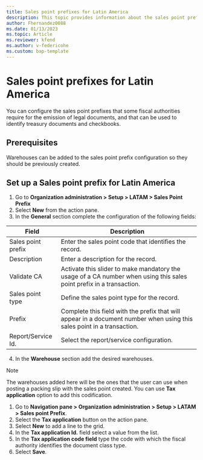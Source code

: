 ```yaml
---
title: Sales point prefixes for Latin America 
description: This topic provides information about the sales point prefix configuration for Latin America. 
author: Fhernandez0088
ms.date: 01/13/2023
ms.topic: Article
ms.reviewer: kfend
ms.author: v-federicohe 
ms.custom: bap-template
---
```

# Sales point prefixes for Latin America
You can configure the sales point prefixes that some fiscal authorities require for the emission of legal documents, and that can be used to identify treasury documents and checkbooks.
## Prerequisites
Warehouses can be added to the sales point prefix configuration so they should be previously created.
## Set up a Sales point prefix for Latin America
1. Go to **Organization administration > Setup > LATAM > Sales Point Prefix**
2. Select **New** from the action pane.
3. In the **General** section complete the configuration of the following fields:

| Field              | Description                                                                                                             |
|--------------------|-------------------------------------------------------------------------------------------------------------------------|
| Sales point prefix | Enter the sales point code that identifies the record.                                                                  |
| Description        | Enter a description for the record.                                                                                    |
| Validate CA        | Activate this slider to make mandatory the usage of a CA number when using this sales point prefix in a transaction.    |
| Sales point type   | Define the sales point type for the record.                                                                             |
| Prefix             | Complete this field with the prefix that will appear in a document number when using this sales point in a transaction. |
| Report/Service Id. | Select the report/service configuration.                                                                                |

4. In the **Warehouse** section add the desired warehouses.
> [!NOTE]
> The warehouses added here will be the ones that the user can use when posting a packing slip with the sales point created.
You can use **Tax application** option to add this codification.

1.	Go to **Navigation pane > Organization administration > Setup > LATAM > Sales point Prefix**.
2.	Select the **Tax application** button on the action pane.
3.	Select **New** to add a line to the grid.
4.	In the **Tax application Id.** field select a value from the list.
5.	In the **Tax application code field** type the code with which the fiscal authority identifies the document class type.
6.	Select **Save**.

